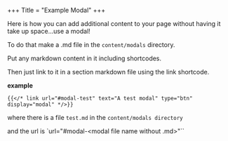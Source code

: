 +++
Title = "Example Modal"
+++

Here is how you can add additional content to your page without having it take up space...use a modal!

To do that make a .md file in the `content/modals` directory.

Put any markdown content in it including shortcodes.

Then just link to it in a section markdown file using the link shortcode.

**example**  

```
{{</* link url="#modal-test" text="A test modal" type="btn" display="modal" */>}}
```

where there is a file `test.md` in the `content/modals directory`

and the url is `url="#modal-<modal file name without .md>"``
